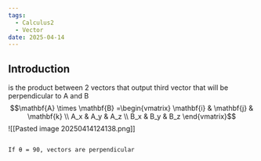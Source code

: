 ```yaml
---
tags:
  - Calculus2
  - Vector
date: 2025-04-14
---
```

## Introduction 
is the product between 2 vectors that output third vector that will be perpendicular to A and B
$$\mathbf{A} \times \mathbf{B} =\begin{vmatrix} \mathbf{i} & \mathbf{j} & \mathbf{k} \\ A_x & A_y & A_z \\ B_x & B_y & B_z \end{vmatrix}$$
![[Pasted image 20250414124138.png]]
```If θ = 0, θ = 180 vectors are parallel, and the cross product is zero

If θ = 90, vectors are perpendicular
```